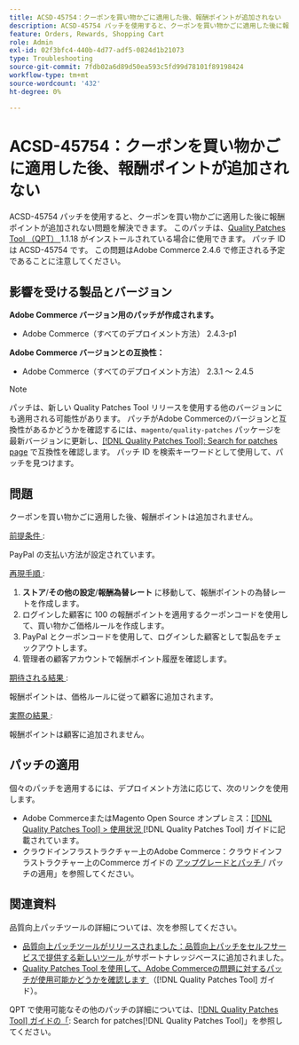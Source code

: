 ```yaml
---
title: ACSD-45754：クーポンを買い物かごに適用した後、報酬ポイントが追加されない
description: ACSD-45754 パッチを使用すると、クーポンを買い物かごに適用した後に報酬ポイントが追加されない問題を解決できます。 このパッチは、[Quality Patches Tool （QPT） ] （https://experienceleague.adobe.com/en/docs/commerce-operations/tools/quality-patches-tool/quality-patches-tool-to-self-serve-quality-patches） 1.1.18 がインストールされている場合に利用できます。 パッチ ID は ACSD-45754 です。 この問題はAdobe Commerce 2.4.6 で修正される予定であることに注意してください。
feature: Orders, Rewards, Shopping Cart
role: Admin
exl-id: 02f3bfc4-440b-4d77-adf5-0824d1b21073
type: Troubleshooting
source-git-commit: 7fdb02a6d89d50ea593c5fd99d78101f89198424
workflow-type: tm+mt
source-wordcount: '432'
ht-degree: 0%

---
```


# ACSD-45754：クーポンを買い物かごに適用した後、報酬ポイントが追加されない

ACSD-45754 パッチを使用すると、クーポンを買い物かごに適用した後に報酬ポイントが追加されない問題を解決できます。 このパッチは、[Quality Patches Tool （QPT） ](https://experienceleague.adobe.com/en/docs/commerce-operations/tools/quality-patches-tool/quality-patches-tool-to-self-serve-quality-patches)1.1.18 がインストールされている場合に使用できます。 パッチ ID は ACSD-45754 です。 この問題はAdobe Commerce 2.4.6 で修正される予定であることに注意してください。

## 影響を受ける製品とバージョン

**Adobe Commerce バージョン用のパッチが作成されます。**

* Adobe Commerce（すべてのデプロイメント方法） 2.4.3-p1

**Adobe Commerce バージョンとの互換性：**

* Adobe Commerce（すべてのデプロイメント方法） 2.3.1 ～ 2.4.5

>[!NOTE]
>
>パッチは、新しい Quality Patches Tool リリースを使用する他のバージョンにも適用される可能性があります。 パッチがAdobe Commerceのバージョンと互換性があるかどうかを確認するには、`magento/quality-patches` パッケージを最新バージョンに更新し、[[!DNL Quality Patches Tool]: Search for patches page](https://experienceleague.adobe.com/en/docs/commerce-operations/tools/quality-patches-tool/quality-patches-tool-to-self-serve-quality-patches) で互換性を確認します。 パッチ ID を検索キーワードとして使用して、パッチを見つけます。

## 問題

クーポンを買い物かごに適用した後、報酬ポイントは追加されません。

<u> 前提条件 </u>:

PayPal の支払い方法が設定されています。

<u> 再現手順 </u>:

1. **ストア**/**その他の設定**/**報酬為替レート** に移動して、報酬ポイントの為替レートを作成します。
1. ログインした顧客に 100 の報酬ポイントを適用するクーポンコードを使用して、買い物かご価格ルールを作成します。
1. PayPal とクーポンコードを使用して、ログインした顧客として製品をチェックアウトします。
1. 管理者の顧客アカウントで報酬ポイント履歴を確認します。

<u> 期待される結果 </u>:

報酬ポイントは、価格ルールに従って顧客に追加されます。

<u> 実際の結果 </u>:

報酬ポイントは顧客に追加されません。

## パッチの適用

個々のパッチを適用するには、デプロイメント方法に応じて、次のリンクを使用します。

* Adobe CommerceまたはMagento Open Source オンプレミス：[[!DNL Quality Patches Tool] > 使用状況 ](/help/tools/quality-patches-tool/usage.md)[!DNL Quality Patches Tool] ガイドに記載されています。
* クラウドインフラストラクチャー上のAdobe Commerce：クラウドインフラストラクチャー上のCommerce ガイドの [ アップグレードとパッチ ](https://experienceleague.adobe.com/docs/commerce-cloud-service/user-guide/develop/upgrade/apply-patches.html)/ パッチの適用」を参照してください。

## 関連資料

品質向上パッチツールの詳細については、次を参照してください。

* [ 品質向上パッチツールがリリースされました：品質向上パッチをセルフサービスで提供する新しいツール ](https://experienceleague.adobe.com/en/docs/commerce-operations/tools/quality-patches-tool/quality-patches-tool-to-self-serve-quality-patches) がサポートナレッジベースに追加されました。
* [Quality Patches Tool を使用して、Adobe Commerceの問題に対するパッチが使用可能かどうかを確認します ](/help/tools/quality-patches-tool/patches-available-in-qpt/check-patch-for-magento-issue-with-magento-quality-patches.md) （[!DNL Quality Patches Tool] ガイド）。

QPT で使用可能なその他のパッチの詳細については、[[!DNL Quality Patches Tool] ガイドの「](https://experienceleague.adobe.com/tools/commerce-quality-patches/index.html): Search for patches[!DNL Quality Patches Tool]」を参照してください。
